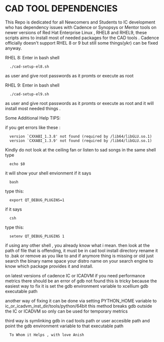 # CAD TOOL DEPENDENCIES
This Repo is dedicated for all Newcomers and Students to IC development
who has dependency issues with Cadence or Synopsys or Mentor tools on newer versions of 
Red Hat Enterprise Linux , RHEL8 and RHEL9, these scripts aims to install most of needed
packages for the CAD tools .
Cadence officially doesn't support RHEL 8 or 9 but still some things(ykr) can be fixed anyway.

RHEL 8:
Enter in bash shell

      ./cad-setup-el8.sh 

as user and give root passwords as it promts or execute as root

RHEL 9:
Enter in bash shell
      
      ./cad-setup-el9.sh 

as user and give root passwords as it promts or execute as root
and it will install most needed things .


Some Additional Help TIPS:

if you get errors like these :



      version `CXXABI_1.3.8' not found (required by /lib64/libGLU.so.1)
      version `CXXABI_1.3.9' not found (required by /lib64/libGLU.so.1)


Kindly do not look at the ceiling fan or listen to sad songs 
in the same shell type 

      echo $0

it will show your shell envionment 
if it says 

      bash

type this:

      export QT_DEBUG_PLUGINS=1

if it says 
      
      csh
      
type this:


      setenv QT_DEBUG_PLUGINS 1
      
      
if using any other shell , you already know what i mean.
then look at the path of file that is offending, it must be in cad tool install directory rename it 
to .bak or remove as you like to and if anymore thing is missing or old just search the binary name space your distro name on your search 
engine to know which package provides it and install.

on latest versions of cadence IC or ICADVM if you need performance metrics
there should be an error of gdb not found 
this is tricky because the easiest way to fix it is 
set the gdb environment variable to xcellium gdb executable path

another way of fixing it can be done via 
setting PYTHON_HOME variable to ic_or_icadvm_inst_dir/tools/python/64bit
this method breaks gdb outside the IC or ICADVM so only can be used for temporary metrics

third way is symlinking gdb in cad tools path or user accesible path and point the gdb 
environment variable to that executable path

      To Whom it Helps , with love Anish









